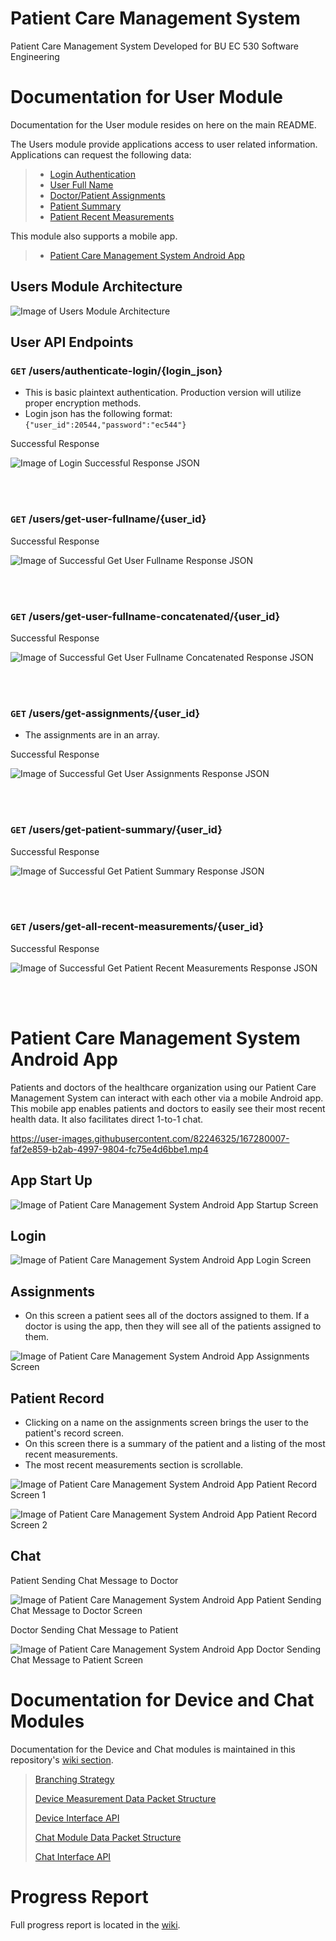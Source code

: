 # Patient Care Management System
Patient Care Management System Developed for BU EC 530 Software Engineering



# Documentation for User Module
Documentation for the User module resides on here on the main README.

The Users module provide applications access to user related information. Applications can request the following data:

> - [Login Authentication](https://github.com/sgomez14/patient-care-management-system/blob/main/README.md#get-usersauthenticate-loginlogin_json)
> - [User Full Name](https://github.com/sgomez14/patient-care-management-system/blob/main/README.md#get-usersget-user-fullnameuser_id)
> - [Doctor/Patient Assignments](https://github.com/sgomez14/patient-care-management-system/blob/main/README.md#get-usersget-assignmentsuser_id)
> - [Patient Summary](https://github.com/sgomez14/patient-care-management-system/blob/main/README.md#get-usersget-patient-summaryuser_id)
> - [Patient Recent Measurements](https://github.com/sgomez14/patient-care-management-system/blob/main/README.md#get-usersget-all-recent-measurementsuser_id)


This module also supports a mobile app.
> - [Patient Care Management System Android App](https://github.com/sgomez14/patient-care-management-system/blob/main/README.md#patient-care-management-system-android-app)


## Users Module Architecture

![Image of Users Module Architecture](https://user-images.githubusercontent.com/30096097/167279657-5cb61466-ca8a-483c-88c3-4dd124332543.png)

## User API Endpoints
### `GET` /users/authenticate-login/{login_json}
- This is basic plaintext authentication. Production version will utilize proper encryption methods.
- Login json has the following format: `{"user_id":20544,"password":"ec544"}`


Successful Response


![Image of Login Successful Response JSON](https://user-images.githubusercontent.com/30096097/167271854-6b2bfbc6-79bf-4d60-9c75-82b30f2d1e8a.png)


</br></br>
### `GET` /users/get-user-fullname/{user_id}

Successful Response


![Image of Successful Get User Fullname Response JSON](https://user-images.githubusercontent.com/30096097/167272530-57ea44a8-2ad4-4951-9cde-c1c9a59d3d59.png)


</br></br>
### `GET` /users/get-user-fullname-concatenated/{user_id}

Successful Response


![Image of Successful Get User Fullname Concatenated Response JSON](https://user-images.githubusercontent.com/30096097/167272330-d99582a7-6153-42dc-8a81-2b9d15ed0ed5.png)


</br></br>
### `GET` /users/get-assignments/{user_id}
- The assignments are in an array.

Successful Response


![Image of Successful Get User Assignments Response JSON](https://user-images.githubusercontent.com/30096097/167273306-30b574fc-65df-4ab4-9203-9ee1305b559b.png)


</br></br>
### `GET` /users/get-patient-summary/{user_id}

Successful Response


![Image of Successful Get Patient Summary Response JSON](https://user-images.githubusercontent.com/30096097/167273584-57eeb5ec-9d7c-44f6-99d5-f0c945790be6.png)


</br></br>
### `GET` /users/get-all-recent-measurements/{user_id}

Successful Response


![Image of Successful Get Patient Recent Measurements Response JSON](https://user-images.githubusercontent.com/30096097/167274537-5f2ef0cf-e177-4dc3-903e-2bf1bc846059.png)




</br></br>
# Patient Care Management System Android App

Patients and doctors of the healthcare organization using our Patient Care Management System can interact with each other via a mobile Android app. This mobile app enables patients and doctors to easily see their most recent health data. It also facilitates direct 1-to-1 chat.


https://user-images.githubusercontent.com/82246325/167280007-faf2e859-b2ab-4997-9804-fc75e4d6bbe1.mp4

## App Start Up

![Image of Patient Care Management System Android App Startup Screen](https://user-images.githubusercontent.com/30096097/167276701-55f32f2e-2eb6-4e93-9c9b-ee88388c56b3.png)



## Login

![Image of Patient Care Management System Android App Login Screen](https://user-images.githubusercontent.com/30096097/167276741-7c56b873-69b1-484c-b04e-eb593e344230.png)


## Assignments 

- On this screen a patient sees all of the doctors assigned to them. If a doctor is using the app, then they will see all of the patients assigned to them.

![Image of Patient Care Management System Android App Assignments Screen](https://user-images.githubusercontent.com/30096097/167276975-69f8b3b0-0f5b-4d55-b217-e363e9788940.png)


## Patient Record

- Clicking on a name on the assignments screen brings the user to the patient's record screen.
- On this screen there is a summary of the patient and a listing of the most recent measurements.
- The most recent measurements section is scrollable.

![Image of Patient Care Management System Android App Patient Record Screen 1](https://user-images.githubusercontent.com/30096097/167277432-7fcbe5e3-967f-49ce-9081-09f38b934cd2.png)


![Image of Patient Care Management System Android App Patient Record Screen 2](https://user-images.githubusercontent.com/30096097/167277451-182bfce9-c94f-45ba-80e6-f08e3f0b0d8f.png)


## Chat 

Patient Sending Chat Message to Doctor


![Image of Patient Care Management System Android App Patient Sending Chat Message to Doctor Screen](https://user-images.githubusercontent.com/30096097/167277644-f6ce7a3c-0d56-4f50-9677-af105f207a98.png)

Doctor Sending Chat Message to Patient


![Image of Patient Care Management System Android App Doctor Sending Chat Message to Patient Screen](https://user-images.githubusercontent.com/30096097/167277652-444896c9-5f2b-4faa-98a5-8e7717567fed.png)





# Documentation for Device and Chat Modules
Documentation for the Device and Chat modules is maintained in this repository's [wiki section](https://github.com/sgomez14/patient-care-management-system/wiki).

> [Branching Strategy](https://github.com/sgomez14/patient-care-management-system/wiki/Branching-Strategy) 
>
> [Device Measurement Data Packet Structure](https://github.com/sgomez14/patient-care-management-system/wiki/Device-Measurement-Data-Packet)
>
> [Device Interface API](https://github.com/sgomez14/patient-care-management-system/wiki/Device-Interface-API)
>
> [Chat Module Data Packet Structure](https://github.com/sgomez14/patient-care-management-system/wiki/Chat-Module-Data-Structure)
>
>[Chat Interface API](https://github.com/sgomez14/patient-care-management-system/wiki/Chat-Interface-API)


# Progress Report
Full progress report is located in the [wiki](https://github.com/sgomez14/patient-care-management-system/wiki).
